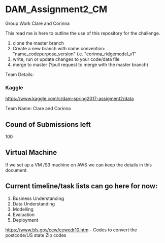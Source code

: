 # DAM_Assignment2_CM
Group Work Clare and Corinna

This read me is here to outline the use of this repository for the challenge.

1. clone the master branch
2. Create a new branch with name convention:
"name_codepurpose_version" i.e. "corinna_ridgemodel_v1"
3. write, run or update changes to your code/data file
4. merge to master (?pull request to merge with the master branch)

Team Details:

### Kaggle
https://www.kaggle.com/c/dam-spring2017-assigment2/data

Team Name: Clare and Corinna

## Cound of Submissions left
100

## Virtual Machine
If we set up a VM /S3 machine on AWS we can keep the details in this document.


## Current timeline/task lists can go here for now:
1. Business Understanding
2. Data Understanding
3. Modelling
4. Evaluation
5. Deployment


https://www.bls.gov/cew/cewedr10.htm - Codes to convert the postcode/US state Zip codes